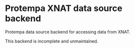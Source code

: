 # Protempa XNAT data source backend
Protempa data source backend for accessing data from XNAT.

This backend is incomplete and unmaintained.
